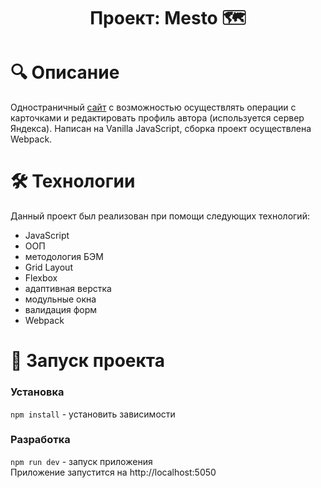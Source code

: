 <h1 align="center">Проект: Mesto &#128506;</h1>

# &#128269; Описание
Одностраничный [сайт](https://in-the-garden.github.io/mesto/) с возможностью осуществлять операции с карточками и редактировать профиль автора (используется сервер Яндекса). Написан на Vanilla JavaScript, сборка проект осуществлена Webpack.

# &#128736; Технологии
Данный проект был реализован при помощи следующих технологий:  
  * JavaScript  
  * ООП  
  * методология БЭМ  
  * Grid Layout  
  * Flexbox  
  * адаптивная верстка  
  * модульные окна  
  * валидация форм  
  * Webpack  

# &#128640; Запуск проекта
### Установка
  `npm install` - установить зависимости

### Разработка
  `npm run dev` - запуск приложения  
Приложение запустится на http://localhost:5050
